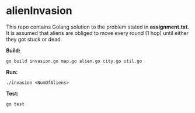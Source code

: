 # alienInvasion

This repo contains Golang solution to the problem stated in **assignment.txt**.
It is assumed that aliens are obliged to move every round (1 hop) until either
they got stuck or dead.

**Build:**
```
go build invasion.go map.go alien.go city.go util.go
```

**Run:**
```
./invasion <NumOfAliens>
```

**Test:**
```
go test
```
